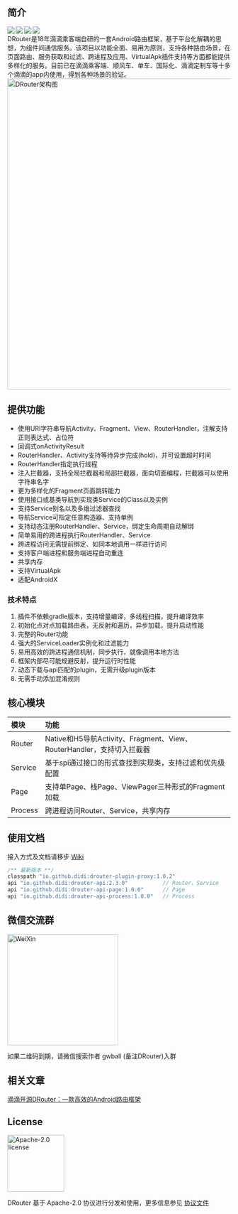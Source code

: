 ## 简介

<div align="center">
 <img src="https://img.shields.io/badge/license-Apache2.0-brightgreen.svg" align=left />
 <img src="https://img.shields.io/badge/drouter--plugin--proxy-1.0.2-red.svg" align=left />
 <img src="https://img.shields.io/badge/drouter--api-2.3.0-blue.svg" align=left />
 <img src="https://img.shields.io/badge/PRs-welcome-brightgreen.svg" align=left />
</div>
<br/>
DRouter是18年滴滴乘客端自研的一套Android路由框架，基于平台化解耦的思想，为组件间通信服务。该项目以功能全面、易用为原则，支持各种路由场景，在页面路由、服务获取和过滤、跨进程及应用、VirtualApk插件支持等方面都能提供多样化的服务。目前已在滴滴乘客端、顺风车、单车、国际化、滴滴定制车等十多个滴滴的app内使用，得到各种场景的验证。

<img src="https://czp.s3.didiyunapi.com/image/drouter/DRouter_Architecture.jpg" width="700px" align="center" alt="DRouter架构图"/>

## 提供功能

- 使用URI字符串导航Activity、Fragment、View、RouterHandler，注解支持正则表达式、占位符
- 回调式onActivityResult
- RouterHandler、Activity支持等待异步完成(hold)，并可设置超时时间
- RouterHandler指定执行线程
- 注入拦截器，支持全局拦截器和局部拦截器，面向切面编程，拦截器可以使用字符串名字
- 更为多样化的Fragment页面跳转能力
- 使用接口或基类导航到实现类Service的Class以及实例
- 支持Service别名以及多维过滤器查找
- 导航Service可指定任意构造器、支持单例
- 支持动态注册RouterHandler、Service，绑定生命周期自动解绑
- 简单易用的跨进程执行RouterHandler、Service
- 跨进程访问无需提前绑定、如同本地调用一样进行访问
- 支持客户端进程和服务端进程自动重连
- 共享内存
- 支持VirtualApk
- 适配AndroidX

### 技术特点
1. 插件不依赖gradle版本，支持增量编译，多线程扫描，提升编译效率
2. 初始化点对点加载路由表，无反射和遍历，异步加载，提升启动性能
3. 完整的Router功能
4. 强大的ServiceLoader实例化和过滤能力
5. 易用高效的跨进程通信机制，同步执行，就像调用本地方法
6. 框架内部尽可能规避反射，提升运行时性能
7. 动态下载与api匹配的plugin，无需升级plugin版本
8. 无需手动添加混淆规则

## 核心模块

模块 | 功能
|  :-- | :--  |
Router | Native和H5导航Activity、Fragment、View、RouterHandler，支持切入拦截器
Service | 基于spi通过接口的形式查找到实现类，支持过滤和优先级配置
Page | 支持单Page、栈Page、ViewPager三种形式的Fragment加载
Process | 跨进程访问Router、Service，共享内存

## 使用文档

接入方式及文档请移步 [Wiki](https://github.com/didi/DRouter/wiki)

``` java
/** 最新版本 **/
classpath "io.github.didi:drouter-plugin-proxy:1.0.2"
api "io.github.didi:drouter-api:2.3.0"           // Router、Service
api "io.github.didi:drouter-api-page:1.0.0"      // Page
api "io.github.didi:drouter-api-process:1.0.0"   // Process
```

## 微信交流群

<img src="https://czp.s3.didiyunapi.com/image/drouter/drouter.jpg" width="250px" align="center" alt="WeiXin"/>

如果二维码到期，请微信搜索作者 gwball (备注DRouter)入群

## 相关文章

[滴滴开源DRouter：一款高效的Android路由框架](https://juejin.cn/post/6975818153381068831)

## License

<img alt="Apache-2.0 license" src="https://www.apache.org/img/ASF20thAnniversary.jpg" width="128">

DRouter 基于 Apache-2.0 协议进行分发和使用，更多信息参见 [协议文件](LICENSE)
